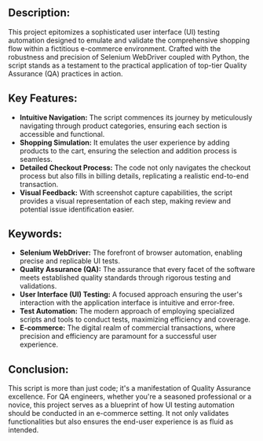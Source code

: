 <h2>Description:</h2>
<p>This project epitomizes a sophisticated user interface (UI) testing automation designed to emulate and validate the comprehensive shopping flow within a fictitious e-commerce environment. Crafted with the robustness and precision of Selenium WebDriver coupled with Python, the script stands as a testament to the practical application of top-tier Quality Assurance (QA) practices in action.</p>

<h2>Key Features:</h2>
<ul>
    <li><strong>Intuitive Navigation:</strong> The script commences its journey by meticulously navigating through product categories, ensuring each section is accessible and functional.</li>
    <li><strong>Shopping Simulation:</strong> It emulates the user experience by adding products to the cart, ensuring the selection and addition process is seamless.</li>
    <li><strong>Detailed Checkout Process:</strong> The code not only navigates the checkout process but also fills in billing details, replicating a realistic end-to-end transaction.</li>
    <li><strong>Visual Feedback:</strong> With screenshot capture capabilities, the script provides a visual representation of each step, making review and potential issue identification easier.</li>
</ul>

<h2>Keywords:</h2>
<ul>
    <li><strong>Selenium WebDriver:</strong> The forefront of browser automation, enabling precise and replicable UI tests.</li>
    <li><strong>Quality Assurance (QA):</strong> The assurance that every facet of the software meets established quality standards through rigorous testing and validations.</li>
    <li><strong>User Interface (UI) Testing:</strong> A focused approach ensuring the user's interaction with the application interface is intuitive and error-free.</li>
    <li><strong>Test Automation:</strong> The modern approach of employing specialized scripts and tools to conduct tests, maximizing efficiency and coverage.</li>
    <li><strong>E-commerce:</strong> The digital realm of commercial transactions, where precision and efficiency are paramount for a successful user experience.</li>
</ul>

<h2>Conclusion:</h2>
<p>This script is more than just code; it's a manifestation of Quality Assurance excellence. For QA engineers, whether you're a seasoned professional or a novice, this project serves as a blueprint of how UI testing automation should be conducted in an e-commerce setting. It not only validates functionalities but also ensures the end-user experience is as fluid as intended.</p>
